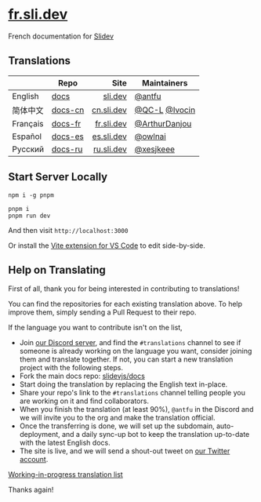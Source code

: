 # [fr.sli.dev](https://fr.sli.dev)

French documentation for [Slidev](https://github.com/slidevjs/slidev)

## Translations

| | Repo | Site | Maintainers |
|---|---|---:|---|
| English | [docs](https://github.com/slidevjs/docs) | [sli.dev](https://sli.dev) | [@antfu](https://github.com/antfu) |
| 简体中文 | [docs-cn](https://github.com/slidevjs/docs-cn) | [cn.sli.dev](https://cn.sli.dev) | [@QC-L](https://github.com/QC-L) [@Ivocin](https://github.com/Ivocin) |
| Français | [docs-fr](https://github.com/slidevjs/docs-fr) | [fr.sli.dev](https://fr.sli.dev) | [@ArthurDanjou](https://github.com/ArthurDanjou) |
| Español | [docs-es](https://github.com/slidevjs/docs-es) | [es.sli.dev](https://es.sli.dev) | [@owlnai](https://github.com/owlnai) |
| Русский | [docs-ru](https://github.com/slidevjs/docs-ru) | [ru.sli.dev](https://ru.sli.dev) | [@xesjkeee](https://github.com/xesjkeee) |

## Start Server Locally

```
npm i -g pnpm

pnpm i
pnpm run dev
```

And then visit `http://localhost:3000`

Or install the [Vite extension for VS Code](https://marketplace.visualstudio.com/items?itemName=antfu.vite) to edit side-by-side.

## Help on Translating

<!-- For translations maintainers: You don't need to translate this port -->

First of all, thank you for being interested in contributing to translations!

You can find the repositories for each existing translation above. To help improve them, simply sending a Pull Request to their repo.

If the language you want to contribute isn't on the list, 

- Join [our Discord server](https://chat.sli.dev), and find the `#translations` channel to see if someone is already working on the language you want, consider joining them and translate together. If not, you can start a new translation project with the following steps.
- Fork the main docs repo: [slidevjs/docs](https://github.com/slidevjs/docs)
- Start doing the translation by replacing the English text in-place.
- Share your repo's link to the `#translations` channel telling people you are working on it and find collaborators.
- When you finish the translation (at least 90%), `@antfu` in the Discord and we will invite you to the org and make the translation official.
- Once the transferring is done, we will set up the subdomain, auto-deployment, and a daily sync-up bot to keep the translation up-to-date with the latest English docs.
- The site is live, and we will send a shout-out tweet on [our Twitter account](https://twitter.com/Slidevjs).

[Working-in-progress translation list](https://discord.com/channels/851817370623410197/851822360955977760/852614294017146900)

Thanks again!
